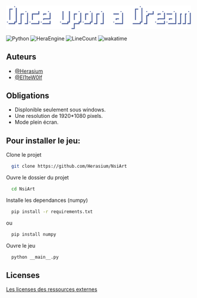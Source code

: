 
![Once Upon a Dream](https://raw.githubusercontent.com/Herasium/NsiArt/149692cafa4182eb91b71d4142ea8e25d0effae4/Assets/Textures/ReadMe/title.png)

![Python](https://img.shields.io/badge/python-3670A0?style=for-the-badge&logo=python&logoColor=ffdd54) ![HeraEngine](https://img.shields.io/badge/powered%20by%20HeraEngine-9bf6ff?style=for-the-badge)
![LineCount](https://img.shields.io/endpoint?style=for-the-badge&labelColor=f15bb5&color=00f5d4&url=https://ghloc.vercel.app/api/herasium/nsiart/badge?filter=.py$)
![wakatime](https://wakatime.com/badge/user/e0c80e41-e8e7-4fb2-a17d-661d8a93f578/project/8cd15592-4267-4111-aa07-cdb3c5b7e24e.svg?style=for-the-badge)



## Auteurs

- [@Herasium](https://www.github.com/Herasium)
- [@El1teW0lf](https://github.com/El1teW0lf)


## Obligations

- Displonible seulement sous windows.
- Une resolution de 1920*1080 pixels.
- Mode plein écran.



## Pour installer le jeu:

Clone le projet

```bash
  git clone https://github.com/Herasium/NsiArt
```

Ouvre le dossier du projet

```bash
  cd NsiArt
```

Installe les dependances (numpy)

```bash
  pip install -r requirements.txt
```
ou 
```bash
  pip install numpy
```

Ouvre le jeu

```bash
  python __main__.py
```


## Licenses

[Les licenses des ressources externes](https://github.com/Herasium/NsiArt/blob/main/Licenses.md)

